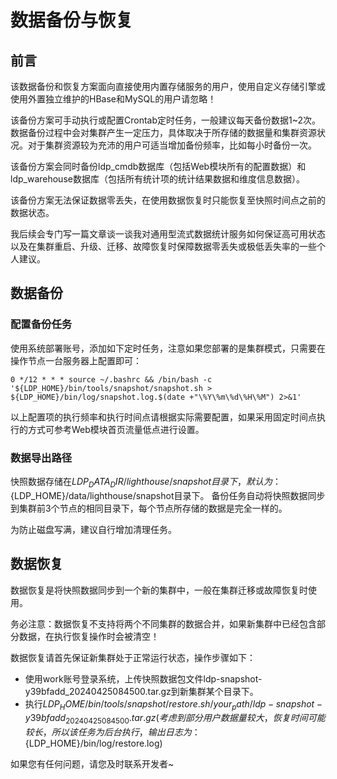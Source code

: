 # 数据备份与恢复

## 前言

该数据备份和恢复方案面向直接使用内置存储服务的用户，使用自定义存储引擎或使用外置独立维护的HBase和MySQL的用户请忽略！

该备份方案可手动执行或配置Crontab定时任务，一般建议每天备份数据1~2次。数据备份过程中会对集群产生一定压力，具体取决于所存储的数据量和集群资源状况。对于集群资源较为充沛的用户可适当增加备份频率，比如每小时备份一次。

该备份方案会同时备份ldp_cmdb数据库（包括Web模块所有的配置数据）和ldp_warehouse数据库（包括所有统计项的统计结果数据和维度信息数据）。

该备份方案无法保证数据零丢失，在使用数据恢复时只能恢复至快照时间点之前的数据状态。

我后续会专门写一篇文章谈一谈我对通用型流式数据统计服务如何保证高可用状态以及在集群重启、升级、迁移、故障恢复时保障数据零丢失或极低丢失率的一些个人建议。

## 数据备份

### 配置备份任务

使用系统部署账号，添加如下定时任务，注意如果您部署的是集群模式，只需要在操作节点一台服务器上配置即可：

```
0 */12 * * * source ~/.bashrc && /bin/bash -c '${LDP_HOME}/bin/tools/snapshot/snapshot.sh > ${LDP_HOME}/bin/log/snapshot.log.$(date +"\%Y\%m\%d\%H\%M") 2>&1'
```

以上配置项的执行频率和执行时间点请根据实际需要配置，如果采用固定时间点执行的方式可参考Web模块首页流量低点进行设置。

### 数据导出路径

快照数据存储在${LDP_DATA_DIR}/lighthouse/snapshot目录下，默认为：${LDP_HOME}/data/lighthouse/snapshot目录下。
备份任务自动将快照数据同步到集群前3个节点的相同目录下，每个节点所存储的数据是完全一样的。

为防止磁盘写满，建议自行增加清理任务。

## 数据恢复

数据恢复是将快照数据同步到一个新的集群中，一般在集群迁移或故障恢复时使用。

务必注意：数据恢复不支持将两个不同集群的数据合并，如果新集群中已经包含部分数据，在执行恢复操作时会被清空！

数据恢复请首先保证新集群处于正常运行状态，操作步骤如下：

+ 使用work账号登录系统，上传快照数据包文件ldp-snapshot-y39bfadd_20240425084500.tar.gz到新集群某个目录下。
+ 执行${LDP_HOME}/bin/tools/snapshot/restore.sh  /your_path/ldp-snapshot-y39bfadd_20240425084500.tar.gz  
  (考虑到部分用户数据量较大，恢复时间可能较长，所以该任务为后台执行，输出日志为：${LDP_HOME}/bin/log/restore.log)
  
如果您有任何问题，请您及时联系开发者~